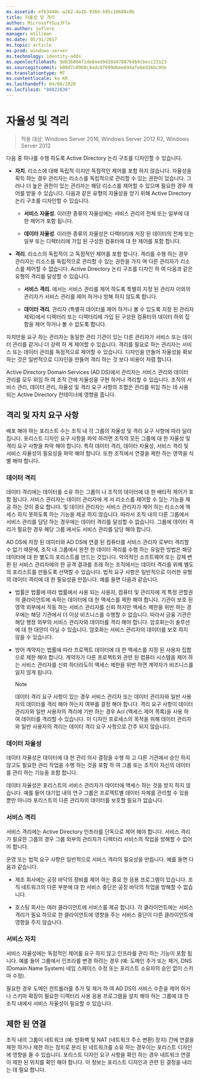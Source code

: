 ```yaml
---
ms.assetid: ef63d40c-a262-4a18-938d-b95c10680c0b
title: 자율성 및 격리
author: MicrosoftGuyJFlo
ms.author: joflore
manager: mtillman
ms.date: 05/31/2017
ms.topic: article
ms.prod: windows-server
ms.technology: identity-adds
ms.openlocfilehash: 9d836804f1de84ed9d10a978876db9cbecc23123
ms.sourcegitcommit: b00d7c8968c4adc8f699dbee694afe6ed36bc9de
ms.translationtype: MT
ms.contentlocale: ko-KR
ms.lasthandoff: 04/08/2020
ms.locfileid: "80822836"
---
```

# <a name="autonomy-vs-isolation"></a>자율성 및 격리

>적용 대상: Windows Server 2016, Windows Server 2012 R2, Windows Server 2012

다음 중 하나를 수행 하도록 Active Directory 논리 구조를 디자인할 수 있습니다.  
  
-   **자치**. 리소스에 대해 독립적 이지만 독점적인 제어를 포함 하지 않습니다. 자율성을 획득 하는 경우 관리자는 리소스를 독립적으로 관리할 수 있는 권한이 있습니다. 그러나 더 높은 권한이 있는 관리자는 해당 리소스를 제어할 수 있으며 필요한 경우 제어를 받을 수 있습니다. 다음과 같은 유형의 자율성을 얻기 위해 Active Directory 논리 구조를 디자인할 수 있습니다.  
  
    -   **서비스 자율성**. 이러한 종류의 자율성에는 서비스 관리의 전체 또는 일부에 대 한 제어가 포함 됩니다.  
  
    -   **데이터 자율성**. 이러한 종류의 자율성은 디렉터리에 저장 된 데이터의 전체 또는 일부 또는 디렉터리에 가입 된 구성원 컴퓨터에 대 한 제어를 포함 합니다.  
  
-   **격리**. 리소스의 독립적이 고 독점적인 제어를 포함 합니다. 격리를 수행 하는 경우 관리자는 리소스를 독립적으로 관리할 수 있는 권한을 가지 며 다른 관리자가 리소스를 제어할 수 없습니다. Active Directory 논리 구조를 디자인 하 여 다음과 같은 유형의 격리를 달성할 수 있습니다.  
  
    -   **서비스 격리**. 에서는 서비스 관리를 제어 하도록 특별히 지정 된 관리자 이외의 관리자가 서비스 관리를 제어 하거나 방해 하지 않도록 합니다.  
  
    -   **데이터 격리**. 관리자 (특별히 데이터를 제어 하거나 볼 수 있도록 지정 된 관리자 제외)에서 디렉터리 또는 디렉터리에 가입 된 구성원 컴퓨터의 데이터 하위 집합을 제어 하거나 볼 수 없도록 합니다.  
  
자치만을 요구 하는 관리자는 동일한 관리 기관이 있는 다른 관리자가 서비스 또는 데이터 관리를 같거나 더 강력 하 게 제어할 수 있습니다. 격리를 필요로 하는 관리자는 서비스 또는 데이터 관리를 독점적으로 제어할 수 있습니다. 디자인을 만들어 자율성을 확보 하는 것은 일반적으로 디자인을 만들어 격리 하는 것 보다 비용이 저렴 합니다.  
  
Active Directory Domain Services (AD DS)에서 관리자는 서비스 관리와 데이터 관리를 모두 위임 하 여 조직 간에 자율성을 구현 하거나 격리할 수 있습니다. 조직의 서비스 관리, 데이터 관리, 자율성 및 격리 요구 사항의 조합은 관리를 위임 하는 데 사용 되는 Active Directory 컨테이너에 영향을 줍니다.  
  
## <a name="isolation-and-autonomy-requirements"></a>격리 및 자치 요구 사항  
배포 해야 하는 포리스트 수는 조직 내 각 그룹의 자율성 및 격리 요구 사항에 따라 달라 집니다. 포리스트 디자인 요구 사항을 파악 하려면 조직의 모든 그룹에 대 한 자율성 및 격리 요구 사항을 파악 해야 합니다. 특히 데이터 격리, 데이터 자율성, 서비스 격리 및 서비스 자율성의 필요성을 파악 해야 합니다. 또한 조직에서 연결을 제한 하는 영역을 식별 해야 합니다.  
  
### <a name="data-isolation"></a>데이터 격리  
데이터 격리에는 데이터를 소유 하는 그룹이 나 조직의 데이터에 대 한 배타적 제어가 포함 됩니다. 서비스 관리자는 데이터 관리자에 게 서 리소스를 제어할 수 있는 기능을 제공 하는 것이 중요 합니다. 및 데이터 관리자는 서비스 관리자가 제어 하는 리소스에 액세스 하지 못하도록 하는 기능을 제공 하지 않습니다. 따라서 조직 내의 다른 그룹에서 서비스 관리를 담당 하는 경우에는 데이터 격리를 달성할 수 없습니다. 그룹에 데이터 격리가 필요한 경우 해당 그룹 에서도 서비스 관리를 담당 해야 합니다.  
  
AD DS에 저장 된 데이터와 AD DS에 연결 된 컴퓨터를 서비스 관리자 로부터 격리할 수 없기 때문에, 조직 내 그룹에서 완전 한 데이터 격리를 수행 하는 유일한 방법은 해당 데이터에 대 한 별도의 포리스트를 만드는 것입니다. 악의적인 소프트웨어 또는 강제 변환 된 서비스 관리자에의 한 공격 결과를 초래 하는 조직에서는 데이터 격리를 위해 별도의 포리스트를 만들도록 선택할 수 있습니다. 법적 요구 사항은 일반적으로 이러한 유형의 데이터 격리에 대 한 필요성을 만듭니다. 예를 들면 다음과 같습니다.  
  
-   법률은 법률에 따라 법률에서 사용 되는 사용자, 컴퓨터 및 관리자에 게 특정 관할권의 클라이언트에 속하는 데이터에 대 한 액세스를 제한 해야 합니다. 기관이 보호 된 영역 외부에서 작동 하는 서비스 관리자를 신뢰 하지만 액세스 제한을 위반 하는 경우에는 해당 기관에서 더 이상 비즈니스를 수행할 수 없습니다. 따라서 금융 기관은 해당 행정 외부의 서비스 관리자와 데이터를 격리 해야 합니다. 암호화는이 솔루션에 대 한 대안이 아닐 수 있습니다. 암호화는 서비스 관리자의 데이터를 보호 하지 않을 수 있습니다.  
  
-   방어 계약자는 법률에 따라 프로젝트 데이터에 대 한 액세스를 지정 된 사용자 집합으로 제한 해야 합니다. 계약자가 다른 프로젝트와 관련 된 컴퓨터 시스템을 제어 하는 서비스 관리자를 신뢰 하더라도이 액세스 제한을 위반 하면 계약자가 비즈니스를 잃지 않게 됩니다.  
  
    > [!NOTE]  
    > 데이터 격리 요구 사항이 있는 경우 서비스 관리자 또는 데이터 관리자와 일반 사용자의 데이터를 격리 해야 하는지 여부를 결정 해야 합니다. 격리 요구 사항이 데이터 관리자와 일반 사용자의 격리에 기반 하는 경우 Acl (액세스 제어 목록)을 사용 하 여 데이터를 격리할 수 있습니다. 이 디자인 프로세스의 목적을 위해 데이터 관리자와 일반 사용자의 격리는 데이터 격리 요구 사항으로 간주 되지 않습니다.  
  
### <a name="data-autonomy"></a>데이터 자율성  
데이터 자율성은 데이터에 대 한 관리 의사 결정을 수행 하 고 다른 기관에서 승인 하지 않고도 필요한 관리 작업을 수행 하는 것을 포함 하 여 그룹 또는 조직이 자신의 데이터를 관리 하는 기능을 포함 합니다.  
  
데이터 자율성은 포리스트의 서비스 관리자가 데이터에 액세스 하는 것을 방지 하지 않습니다. 예를 들어 대기업 내의 연구 그룹은 프로젝트별 데이터 자체를 관리할 수 있을 뿐만 아니라 포리스트의 다른 관리자의 데이터를 보호할 필요가 없습니다.  
  
### <a name="service-isolation"></a>서비스 격리  
서비스 격리에는 Active Directory 인프라를 단독으로 제어 해야 합니다. 서비스 격리가 필요한 그룹의 경우 그룹 외부의 관리자가 디렉터리 서비스의 작업을 방해할 수 없어야 합니다.  
  
운영 또는 법적 요구 사항은 일반적으로 서비스 격리의 필요성을 만듭니다. 예를 들면 다음과 같습니다.  
  
-   제조 회사에는 공장 바닥의 장비를 제어 하는 중요 한 응용 프로그램이 있습니다. 조직 네트워크의 다른 부분에 대 한 서비스 중단은 공장 바닥의 작업을 방해할 수 없습니다.  
  
-   호스팅 회사는 여러 클라이언트에 서비스를 제공 합니다. 각 클라이언트에는 서비스 격리가 필요 하므로 한 클라이언트에 영향을 주는 서비스 중단이 다른 클라이언트에 영향을 주지 않습니다.  
  
### <a name="service-autonomy"></a>서비스 자치  
서비스 자율성에는 독점적인 제어를 요구 하지 않고 인프라를 관리 하는 기능이 포함 됩니다. 예를 들어 그룹에서 인프라를 변경 하려는 경우 (예: 도메인 추가 또는 제거, DNS (Domain Name System) 네임 스페이스 수정 또는 포리스트 소유자의 승인 없이 스키마 수정).  
  
필요한 경우 도메인 컨트롤러를 추가 및 제거 하 여 AD DS의 서비스 수준을 제어 하거나 스키마 확장이 필요한 디렉터리 사용 응용 프로그램을 설치 해야 하는 그룹에 대 한 조직 내에서 서비스 자율성이 필요할 수 있습니다.  
  
## <a name="limited-connectivity"></a>제한 된 연결  
조직 내의 그룹이 네트워크 (예: 방화벽 및 NAT (네트워크 주소 변환) 장치) 간에 연결을 제한 하거나 제한 하는 장치로 분리 된 네트워크를 소유 하는 경우이는 포리스트 디자인에 영향을 줄 수 있습니다. 포리스트 디자인 요구 사항을 확인 하는 경우 네트워크 연결이 제한 된 위치를 확인 해야 합니다. 이 정보는 포리스트 디자인과 관련 된 결정을 내리는 데 필요 합니다.  
  


